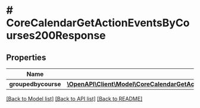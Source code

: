 # # CoreCalendarGetActionEventsByCourses200Response

## Properties

Name | Type | Description | Notes
------------ | ------------- | ------------- | -------------
**groupedbycourse** | [**\OpenAPI\Client\Model\CoreCalendarGetActionEventsByCourses200ResponseGroupedbycourseInner[]**](CoreCalendarGetActionEventsByCourses200ResponseGroupedbycourseInner.md) |  |

[[Back to Model list]](../../README.md#models) [[Back to API list]](../../README.md#endpoints) [[Back to README]](../../README.md)
